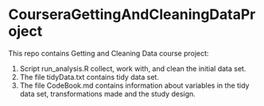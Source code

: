 # CourseraGettingAndCleaningDataProject
This repo contains Getting and Cleaning Data course project:

1. Script run_analysis.R collect, work with, and clean the initial data set.
1. The file tidyData.txt contains tidy data set.
1. The file CodeBook.md contains information about variables in the tidy data set, transformations made and the study design.

